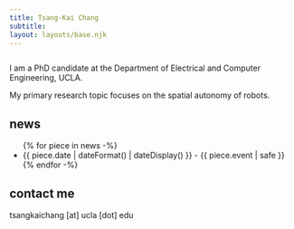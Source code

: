 ```yaml
---
title: Tsang-Kai Chang
subtitle: 
layout: layouts/base.njk
---
```



  <img src="images/face.jpg" alt=""> 

I am a PhD candidate at the Department of Electrical and Computer Engineering, UCLA.

My primary research topic focuses on the spatial autonomy of robots.

## news

<ul class="listing">
    {% for piece in news -%}
    <li>
        {{ piece.date  | dateFormat() | dateDisplay() }} 
         - {{ piece.event | safe }}
    </li>
    {% endfor -%}
</ul>


## contact me

tsangkaichang [at] ucla [dot] edu